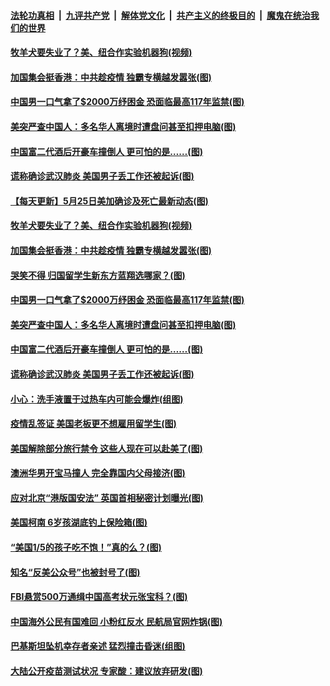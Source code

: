 ####  [法轮功真相](../../../../basic/blob/master/README.md?t=05262101) &nbsp;|&nbsp; [九评共产党](../../../../9ping.md/blob/master/README.md?t=05262101) &nbsp;|&nbsp; [解体党文化](../../../../jtdwh.md/blob/master/README.md?t=05262101)  &nbsp;|&nbsp; [共产主义的终极目的](../../../../gczydzjmd.md/blob/master/README.md?t=05262101) &nbsp;|&nbsp; [魔鬼在统治我们的世界](../../../../mgztzwmdsj.md/blob/master/README.md?t=05262101) 

#### [牧羊犬要失业了？美、纽合作实验机器狗(视频)](../pages/p3/934465.md?t=05262101) 

#### [加国集会挺香港：中共趁疫情 独霸专横越发嚣张(图)](../pages/p3/934458.md?t=05262101) 

#### [中国男一口气拿了$2000万纾困金 恐面临最高117年监禁(图)](../pages/p3/934435.md?t=05262101) 

#### [美突严查中国人：多名华人离境时遭盘问甚至扣押电脑(图)](../pages/p3/934399.md?t=05262101) 

#### [中国富二代酒后开豪车撞倒人 更可怕的是……(图)](../pages/p3/934425.md?t=05262101) 

#### [谎称确诊武汉肺炎 美国男子丢工作还被起诉(图)](../pages/p3/934411.md?t=05262101) 

#### [【每天更新】5月25日美加确诊及死亡最新动态(图)](../pages/p3/931800.md?t=05262101) 

#### [牧羊犬要失业了？美、纽合作实验机器狗(视频)](../pages/p3/934465.md?t=05262101) 

#### [加国集会挺香港：中共趁疫情 独霸专横越发嚣张(图)](../pages/p3/934458.md?t=05262101) 

#### [哭笑不得 归国留学生新东方蓝翔选哪家？(图)](../pages/p3/934450.md?t=05262101) 

#### [中国男一口气拿了$2000万纾困金 恐面临最高117年监禁(图)](../pages/p3/934435.md?t=05262101) 

#### [美突严查中国人：多名华人离境时遭盘问甚至扣押电脑(图)](../pages/p3/934399.md?t=05262101) 

#### [中国富二代酒后开豪车撞倒人 更可怕的是……(图)](../pages/p3/934425.md?t=05262101) 

#### [谎称确诊武汉肺炎 美国男子丢工作还被起诉(图)](../pages/p3/934411.md?t=05262101) 

#### [小心：洗手液置于过热车内可能会爆炸(组图)](../pages/p3/934404.md?t=05262101) 

#### [疫情乱签证 美国老板更不想雇用留学生(图)](../pages/p3/934354.md?t=05262101) 

#### [美国解除部分旅行禁令 这些人现在可以赴美了(图)](../pages/p3/934353.md?t=05262101) 

#### [澳洲华男开宝马撞人 完全靠国内父母接济(图)](../pages/p3/934351.md?t=05262101) 

#### [应对北京“港版国安法” 英国首相秘密计划曝光(图)](../pages/p3/934347.md?t=05262101) 

#### [美国柯南 6岁孩湖底钓上保险箱(图)](../pages/p3/934317.md?t=05262101) 

#### [“美国1/5的孩子吃不饱！”真的么？(图)](../pages/p3/934272.md?t=05262101) 

#### [知名“反美公众号”也被封号了(图)](../pages/p3/934245.md?t=05262101) 

#### [FBI悬赏500万通缉中国高考状元张宝科？(图)](../pages/p3/934238.md?t=05262101) 

#### [中国海外公民有国难回 小粉红反水 民航局官网炸锅(图)](../pages/p3/934261.md?t=05262101) 

#### [巴基斯坦坠机幸存者亲述 猛烈撞击昏迷(组图)](../pages/p3/934264.md?t=05262101) 

#### [大陆公开疫苗测试状况 专家酸：建议放弃研发(图)](../pages/p3/934252.md?t=05262101) 

